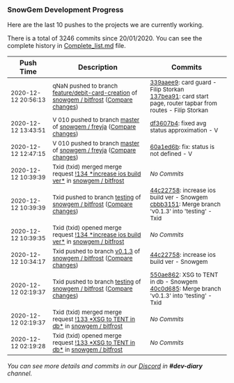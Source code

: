 
### SnowGem Development Progress

Here are the last 10 pushes to the projects we are currently working.

There is a total of 3246 commits since 20/01/2020. You can see the complete history in
 [Complete_list.md](Complete_list.md) file.

| Push Time | Description | Commits |
| --- | --- | --- |
| <sub>2020-12-12 20:56:13</sub> | <sub>qNaN pushed to branch [feature/debit\-card\-creation](https://gitlab.com/snowgem/bitfrost/commits/feature/debit-card-creation) of [snowgem / bitfrost](https://gitlab.com/snowgem/bitfrost) ([Compare changes](https://gitlab.com/snowgem/bitfrost/compare/5686d0097219058660b19646d747036da0b28ba9...137bea91784c07cf72f342bc1241e23c870d1301))</sub> | <sub>[339aaee9](https://gitlab.com/snowgem/bitfrost/-/commit/339aaee9dd87163546c175a02368865339dafc14): card guard - Filip Storkan<br>[137bea91](https://gitlab.com/snowgem/bitfrost/-/commit/137bea91784c07cf72f342bc1241e23c870d1301): card start page, router tapbar from routes - Filip Storkan</sub> |
| <sub>2020-12-12 13:43:51</sub> | <sub>V 010 pushed to branch [master](https://gitlab.com/snowgem/freyja/commits/master) of [snowgem / freyja](https://gitlab.com/snowgem/freyja) ([Compare changes](https://gitlab.com/snowgem/freyja/compare/60a1ed6b5b4324d2d6f9f347a55b0359a4ea393f...df3607b4d4dc35b669f9fb72eb7065ed9cdf3dc9))</sub> | <sub>[df3607b4](https://gitlab.com/snowgem/freyja/-/commit/df3607b4d4dc35b669f9fb72eb7065ed9cdf3dc9): fixed avg status approximation - V</sub> |
| <sub>2020-12-12 12:47:15</sub> | <sub>V 010 pushed to branch [master](https://gitlab.com/snowgem/freyja/commits/master) of [snowgem / freyja](https://gitlab.com/snowgem/freyja) ([Compare changes](https://gitlab.com/snowgem/freyja/compare/bcdbe5f8a6c3ccd5ab7d2a040a280ee9bffecb93...60a1ed6b5b4324d2d6f9f347a55b0359a4ea393f))</sub> | <sub>[60a1ed6b](https://gitlab.com/snowgem/freyja/-/commit/60a1ed6b5b4324d2d6f9f347a55b0359a4ea393f): fix: status is not defined - V</sub> |
| <sub>2020-12-12 10:39:39</sub> | <sub>Txid (txid) merged merge request [\!134 \*increase ios build ver\*](https://gitlab.com/snowgem/bitfrost/-/merge_requests/134) in [snowgem / bitfrost](https://gitlab.com/snowgem/bitfrost)</sub> | <sub>_No Commits_</sub> |
| <sub>2020-12-12 10:39:39</sub> | <sub>Txid pushed to branch [testing](https://gitlab.com/snowgem/bitfrost/commits/testing) of [snowgem / bitfrost](https://gitlab.com/snowgem/bitfrost) ([Compare changes](https://gitlab.com/snowgem/bitfrost/compare/40c0d685c3ebbbfdeb5121152250069cb8fbda79...cbbb3151f2997cd5dfed304e92b6305e6428cfc5))</sub> | <sub>[44c22758](https://gitlab.com/snowgem/bitfrost/-/commit/44c22758888a067376ebabdfb487aa8c67492301): increase ios build ver - Snowgem<br>[cbbb3151](https://gitlab.com/snowgem/bitfrost/-/commit/cbbb3151f2997cd5dfed304e92b6305e6428cfc5): Merge branch 'v0.1.3' into 'testing' - Txid</sub> |
| <sub>2020-12-12 10:39:35</sub> | <sub>Txid (txid) opened merge request [\!134 \*increase ios build ver\*](https://gitlab.com/snowgem/bitfrost/-/merge_requests/134) in [snowgem / bitfrost](https://gitlab.com/snowgem/bitfrost)</sub> | <sub>_No Commits_</sub> |
| <sub>2020-12-12 10:34:17</sub> | <sub>Txid pushed to branch [v0\.1\.3](https://gitlab.com/snowgem/bitfrost/commits/v0.1.3) of [snowgem / bitfrost](https://gitlab.com/snowgem/bitfrost) ([Compare changes](https://gitlab.com/snowgem/bitfrost/compare/550ae8627b306095b1285a4e03ccd95f5db5a9a1...44c22758888a067376ebabdfb487aa8c67492301))</sub> | <sub>[44c22758](https://gitlab.com/snowgem/bitfrost/-/commit/44c22758888a067376ebabdfb487aa8c67492301): increase ios build ver - Snowgem</sub> |
| <sub>2020-12-12 02:19:37</sub> | <sub>Txid pushed to branch [testing](https://gitlab.com/snowgem/bitfrost/commits/testing) of [snowgem / bitfrost](https://gitlab.com/snowgem/bitfrost) ([Compare changes](https://gitlab.com/snowgem/bitfrost/compare/bb017616710965c0a3bcd4e299399c73ed1be89e...40c0d685c3ebbbfdeb5121152250069cb8fbda79))</sub> | <sub>[550ae862](https://gitlab.com/snowgem/bitfrost/-/commit/550ae8627b306095b1285a4e03ccd95f5db5a9a1): XSG to TENT in db - Snowgem<br>[40c0d685](https://gitlab.com/snowgem/bitfrost/-/commit/40c0d685c3ebbbfdeb5121152250069cb8fbda79): Merge branch 'v0.1.3' into 'testing' - Txid</sub> |
| <sub>2020-12-12 02:19:37</sub> | <sub>Txid (txid) merged merge request [\!133 \*XSG to TENT in db\*](https://gitlab.com/snowgem/bitfrost/-/merge_requests/133) in [snowgem / bitfrost](https://gitlab.com/snowgem/bitfrost)</sub> | <sub>_No Commits_</sub> |
| <sub>2020-12-12 02:19:28</sub> | <sub>Txid (txid) opened merge request [\!133 \*XSG to TENT in db\*](https://gitlab.com/snowgem/bitfrost/-/merge_requests/133) in [snowgem / bitfrost](https://gitlab.com/snowgem/bitfrost)</sub> | <sub>_No Commits_</sub> |

_You can see more details and commits in our [Discord](https://discord.gg/zumGnbg) in **#dev-diary** channel._

